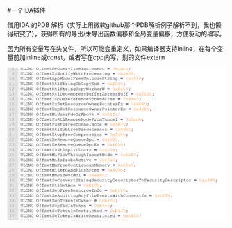 #一个IDA插件

借用IDA 的PDB 解析（实际上用微软github那个PDB解析例子解析不到，我也懒得研究了），获得所有的导出/未导出函数偏移和全局变量偏移，方便驱动的编写。

因为所有变量写在头文件，所以可能会重定义，如果编译器支持inline，在每个变量前加inline或const，或者写在cpp内写，别的文件extern

![Image Text](https://github.com/helloobaby/pdbtoheader/blob/master/1.png)
